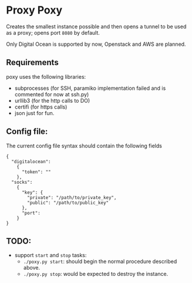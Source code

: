 Proxy Poxy
==========

Creates the smallest instance possible and then opens a tunnel to be used as a proxy; opens port `8080` by default.

Only Digital Ocean is supported by now, Openstack and AWS are planned.

Requirements
------------
poxy uses the following libraries:
  * subprocesses (for SSH, paramiko implementation failed and is commented for now at ssh.py)
  * urllib3 (for the http calls to DO)
  * certifi (for https calls)
  * json just for fun.

Config file:
------------
The current config file syntax should contain the following fields
```
{
  "digitalocean": 
    {
      "token": ""
    },
  "socks":
    {
      "key": {
        "private": "/path/to/private_key",
        "public": "/path/to/public_key"
      },
      "port": 
    }
}
```

TODO:
-----
  * support `start` and `stop` tasks:
    * ``./poxy.py start``: should begin the normal procedure described above.
    * ``./poxy.py stop``: would be expected to destroy the instance.
